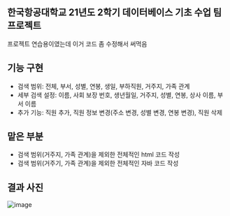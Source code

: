 ## 한국항공대학교 21년도 2학기 데이터베이스 기초 수업 팀 프로젝트
프로젝트 연습용이였는데 이거 코드 좀 수정해서 써먹음

## 기능 구현
- 검색 범위: 전체, 부서, 성별, 연봉, 생일, 부하직원, 거주지, 가족 관계
- 세부 검색 설정: 이름, 사회 보장 번호, 생년월일, 거주지, 성별, 연봉, 상사 이름, 부서 이름
- 추가 기능: 직원 추가, 직원 정보 변경(주소 변경, 성별 변경, 연봉 변경), 직원 삭제
  

## 맡은 부분
- 검색 범위(거주지, 가족 관계)을 제외한 전체적인 html 코드 작성
- 검색 범위(거주기, 가족 관계)을 제외한 전체적인 자바 코드 작성


## 결과 사진
![image](https://user-images.githubusercontent.com/79046106/141319195-e69a16c7-3261-4577-9b6d-2c9ef4da205f.png)
